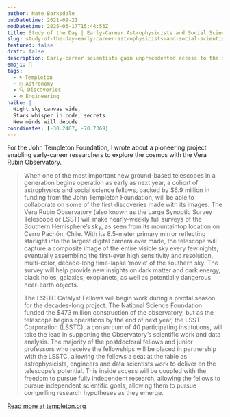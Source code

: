 ```yaml
---
author: Nate Barksdale
pubDatetime: 2021-09-21
modDatetime: 2025-03-17T15:44:53Z
title: Study of the Day | Early-Career Astrophysicists and Social Scientists Will Have a Front-Row Seat for the Vera C. Rubin Observatory’s Groundbreaking Night Sky Survey
slug: study-of-the-day-early-career-astrophysicists-and-social-scientists-will-have-a-front-row-seat-for-the-vera-c-rubin-observatorys-groundbreaking-night-sky-survey
featured: false
draft: false
description: Early-career scientists gain unprecedented access to the stars with the Vera C. Rubin Observatory’s groundbreaking sky survey.
emoji: 🔭
tags:
  - 🌀 Templeton
  - 🌌 Astronomy
  - 🔍 Discoveries
  - ⚙️ Engineering
haiku: |
  Night sky canvas wide,  
  Stars whisper in code, secrets  
  New minds will decode.
coordinates: [-30.2407, -70.7369]
---
```


For the John Templeton Foundation, I wrote about a pioneering project enabling early-career researchers to explore the cosmos with the Vera Rubin Observatory.

> When one of the most important new ground-based telescopes in a generation begins operation as early as next year, a cohort of astrophysics and social science fellows, backed by $6.9 million in funding from the John Templeton Foundation, will be able to collaborate on some of the first discoveries made with its images. The Vera Rubin Observatory (also known as the Large Synoptic Survey Telescope or LSST) will make nearly-weekly full surveys of the Southern Hemisphere’s sky, as seen from its mountaintop location on Cerro Pachón, Chile. With its 8.5-meter primary mirror reflecting starlight into the largest digital camera ever made, the telescope will capture a composite image of the entire visible sky every few nights, eventually assembling the first-ever high sensitivity and resolution, multi-color, decade-long time-lapse ‘movie’ of the southern sky. The survey will help provide new insights on dark matter and dark energy, black holes, galaxies, exoplanets, as well as potentially dangerous near-earth objects.
>
> The LSSTC Catalyst Fellows will begin work during a pivotal season for the decades-long project. The National Science Foundation funded the $473 million construction of the observatory, but as the telescope begins operations by the end of next year, the LSST Corporation (LSSTC), a consortium of 40 participating institutions, will take the lead in supporting the Observatory’s scientific work and data analysis. The majority of the postdoctoral fellows and junior professors who receive the fellowships will be placed in partnership with the LSSTC, allowing the fellows a seat at the table as astrophysicists, engineers and data scientists work to deliver on the telescope’s potential. This inside access will be coupled with the freedom to pursue fully independent research, allowing the fellows to pursue independent scientific goals, allowing them to pursue compelling research hypotheses as they emerge.

[Read more at templeton.org](https://www.templeton.org/news/early-career-astrophysicists-and-social-scientists-will-have-a-front-row-seat-for-the-vera-c-rubin-observatorys-groundbreaking-night-sky-survey)
